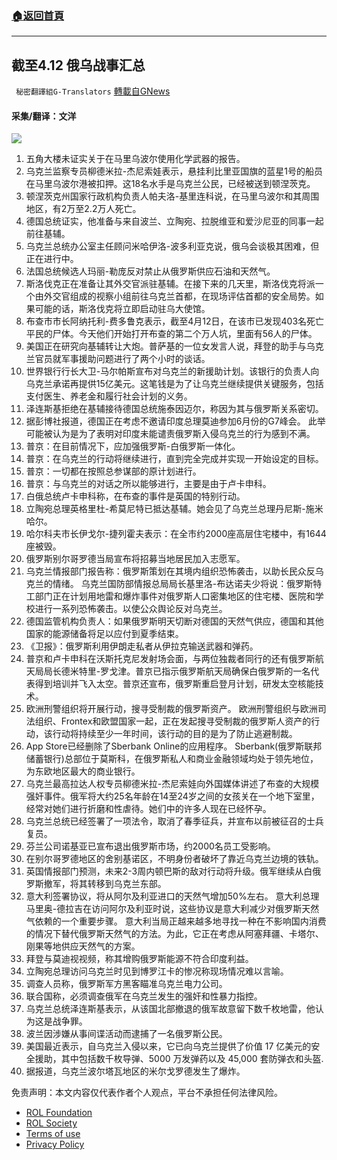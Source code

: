 ###  [:house:返回首頁](https://github.com/ourhimalayas/txt)
---


## 截至4.12 俄乌战事汇总
` 秘密翻譯組G-Translators` [轉載自GNews](https://gnews.org/zh-hans/2336324/)

#### 采集/翻译：文洋
![](https://assets.gnews.org/wp-content/uploads/2022/04/16497914411.png)
1. 五角大楼未证实关于在马里乌波尔使用化学武器的报告。
2. 乌克兰监察专员柳德米拉-杰尼索娃表示，悬挂利比里亚国旗的蓝星1号的船员在马里乌波尔港被扣押。这18名水手是乌克兰公民，已经被送到顿涅茨克。
3. 顿涅茨克州国家行政机构负责人帕夫洛-基里连科说，在马里乌波尔和其周围地区，有2万至2.2万人死亡。
4. 德国总统证实，他准备与来自波兰、立陶宛、拉脱维亚和爱沙尼亚的同事一起前往基辅。
5. 乌克兰总统办公室主任顾问米哈伊洛-波多利亚克说，俄乌会谈极其困难，但正在进行中。
6. 法国总统候选人玛丽-勒庞反对禁止从俄罗斯供应石油和天然气。
7. 斯洛伐克正在准备让其外交官派驻基辅。在接下来的几天里，斯洛伐克将派一个由外交官组成的视察小组前往乌克兰首都，在现场评估首都的安全局势。如果可能的话，斯洛伐克将立即启动驻乌大使馆。
8. 布查市市长阿纳托利-费多鲁克表示，截至4月12日，在该市已发现403名死亡平民的尸体。今天他们开始打开布查的第二个万人坑，里面有56人的尸体。
9. 美国正在研究向基辅转让大炮。普萨基的一位女发言人说，拜登的助手与乌克兰官员就军事援助问题进行了两个小时的谈话。
10. 世界银行行长大卫-马尔帕斯宣布对乌克兰的新援助计划。该银行的负责人向乌克兰承诺再提供15亿美元。这笔钱是为了让乌克兰继续提供关键服务，包括支付医生、养老金和履行社会计划的义务。
11. 泽连斯基拒绝在基辅接待德国总统施泰因迈尔，称因为其与俄罗斯关系密切。
12. 据彭博社报道，德国正在考虑不邀请印度总理莫迪参加6月份的G7峰会。
此举可能被认为是为了表明对印度未能谴责俄罗斯入侵乌克兰的行为感到不满。
13. 普京：在目前情况下，应加强俄罗斯-白俄罗斯一体化。
14. 普京：在乌克兰的行动将继续进行，直到完全完成并实现一开始设定的目标。
15. 普京：一切都在按照总参谋部的原计划进行。
16. 普京：与乌克兰的对话之所以能够进行，主要是由于卢卡申科。
17. 白俄总统卢卡申科称，在布查的事件是英国的特别行动。
18. 立陶宛总理英格里杜-希莫尼特已抵达基辅。她会见了乌克兰总理丹尼斯-施米哈尔。
19. 哈尔科夫市长伊戈尔-捷列霍夫表示：在全市约2000座高层住宅楼中，有1644座被毁。
20. 俄罗斯别尔哥罗德当局宣布将招募当地居民加入志愿军。
21. 乌克兰情报部门报告称：俄罗斯策划在其境内组织恐怖袭击，以助长民众反乌克兰的情绪。
乌克兰国防部情报总局局长基里洛-布达诺夫少将说：俄罗斯特工部门正在计划用地雷和爆炸事件对俄罗斯人口密集地区的住宅楼、医院和学校进行一系列恐怖袭击。以使公众舆论反对乌克兰。
22. 德国监管机构负责人：如果俄罗斯明天切断对德国的天然气供应，德国和其他国家的能源储备将足以应付到夏季结束。
23. 《卫报》：俄罗斯利用伊朗走私者从伊拉克输送武器和弹药。
24. 普京和卢卡申科在沃斯托克尼发射场会面，与两位独裁者同行的还有俄罗斯航天局局长德米特里-罗戈津。普京已指示俄罗斯航天局确保白俄罗斯的一名代表得到培训并飞入太空。普京还宣布，俄罗斯重启登月计划，研发太空核能技术。
25. 欧洲刑警组织将开展行动，搜寻受制裁的俄罗斯资产。
欧洲刑警组织与欧洲司法组织、Frontex和欧盟国家一起，正在发起搜寻受制裁的俄罗斯人资产的行动，该行动将持续至少一年时间，该行动的目的是为了防止逃避制裁。
26. App Store已经删除了Sberbank Online的应用程序。
Sberbank(俄罗斯联邦储蓄银行)总部位于莫斯科，在俄罗斯私人和商业金融领域均处于领先地位，为东欧地区最大的商业银行。
27. 乌克兰最高拉达人权专员柳德米拉-杰尼索娃向外国媒体讲述了布查的大规模强奸事件。俄军将大约25名年龄在14至24岁之间的女孩关在一个地下室里，经常对她们进行折磨和性虐待。她们中的许多人现在已经怀孕。
28. 乌克兰总统已经签署了一项法令，取消了春季征兵，并宣布以前被征召的士兵复员。
29. 芬兰公司诺基亚已宣布退出俄罗斯市场，约2000名员工受影响。
30. 在别尔哥罗德地区的舍别基诺区，不明身份者破坏了靠近乌克兰边境的铁轨。
31. 英国情报部门预测，未来2-3周内顿巴斯的敌对行动将升级。俄军继续从白俄罗斯撤军，将其转移到乌克兰东部。
32. 意大利签署协议，将从阿尔及利亚进口的天然气增加50%左右。
意大利总理马里奥-德拉吉在访问阿尔及利亚时说，这些协议是意大利减少对俄罗斯天然气依赖的一个重要步骤。
意大利当局正越来越多地寻找一种在不影响国内消费的情况下替代俄罗斯天然气的方法。为此，它正在考虑从阿塞拜疆、卡塔尔、刚果等地供应天然气的方案。
33. 拜登与莫迪视视频，称其增购俄罗斯能源不符合印度利益。
34. 立陶宛总理访问乌克兰时见到博罗江卡的惨况称现场情况难以言喻。
35. 调查人员称，俄罗斯军方黑客瞄准乌克兰电力公司。
36. 联合国称，必须调查俄军在乌克兰发生的强奸和性暴力指控。
37. 乌克兰总统泽连斯基表示，从该国北部撤退的俄军故意留下数千枚地雷，他认为这是战争罪。
38. 波兰因涉嫌从事间谍活动而逮捕了一名俄罗斯公民。
39. 美国最近表示，自乌克兰入侵以来，它已向乌克兰提供了价值 17 亿美元的安全援助，其中包括数千枚导弹、5000 万发弹药以及 45,000 套防弹衣和头盔.
40. 据报道，乌克兰波尔塔瓦地区的米尔戈罗德发生了爆炸。


 

免责声明：本文内容仅代表作者个人观点，平台不承担任何法律风险。

- [ROL Foundation](https://rolfoundation.org/)
- [ROL Society](https://rolsociety.org/)
- [Terms of use](https://gnews.org/terms-of-use-3/)
- [Privacy Policy](https://gnews.org/privacy-policy/)
